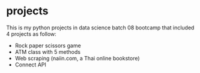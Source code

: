 # projects
This is my python projects in data science batch 08 bootcamp that included 4 projects as follow:
- Rock paper scissors game
- ATM class with 5 methods
- Web scraping (naiin.com, a Thai online bookstore)
- Connect API
